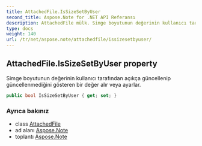 ```yaml
---
title: AttachedFile.IsSizeSetByUser
second_title: Aspose.Note for .NET API Referansı
description: AttachedFile mülk. Simge boyutunun değerinin kullanıcı tarafından açıkça güncellenip güncellenmediğini gösteren bir değer alır veya ayarlar.
type: docs
weight: 140
url: /tr/net/aspose.note/attachedfile/issizesetbyuser/
---
```

## AttachedFile.IsSizeSetByUser property

Simge boyutunun değerinin kullanıcı tarafından açıkça güncellenip güncellenmediğini gösteren bir değer alır veya ayarlar.

```csharp
public bool IsSizeSetByUser { get; set; }
```

### Ayrıca bakınız

* class [AttachedFile](../)
* ad alanı [Aspose.Note](../../attachedfile/)
* toplantı [Aspose.Note](../../../)



